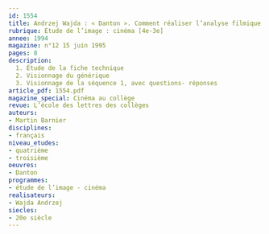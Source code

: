 ```yaml
---
id: 1554
title: Andrzej Wajda : « Danton ». Comment réaliser l’analyse filmique de cette œuvre ? 
rubrique: Étude de l’image : cinéma [4e-3e]
annee: 1994
magazine: n°12 15 juin 1995
pages: 8
description: 
  1. Étude de la fiche technique
  2. Visionnage du générique
  3. Visionnage de la séquence 1, avec questions- réponses
article_pdf: 1554.pdf
magazine_special: Cinéma au collège
revue: L’école des lettres des collèges
auteurs:
- Martin Barnier
disciplines:
- français
niveau_etudes:
- quatrième
- troisième
oeuvres:
- Danton
programmes:
- étude de l’image - cinéma
realisateurs:
- Wajda Andrzej
siecles:
- 20e siècle
---
```

